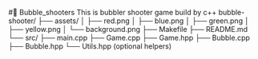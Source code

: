 #📁 Bubble_shooters
This is bubbler shooter game build by c++
bubble-shooter/
├── assets/
│   ├── red.png
│   ├── blue.png
│   ├── green.png
│   ├── yellow.png
│   └── background.png
├── Makefile
├── README.md
└── src/
    ├── main.cpp
    ├── Game.cpp
    ├── Game.hpp
    ├── Bubble.cpp
    ├── Bubble.hpp
    └── Utils.hpp (optional helpers)

